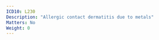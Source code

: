 ```yaml
---
ICD10: L230
Description: "Allergic contact dermatitis due to metals"
Matters: No
Weight: 0
---
```


